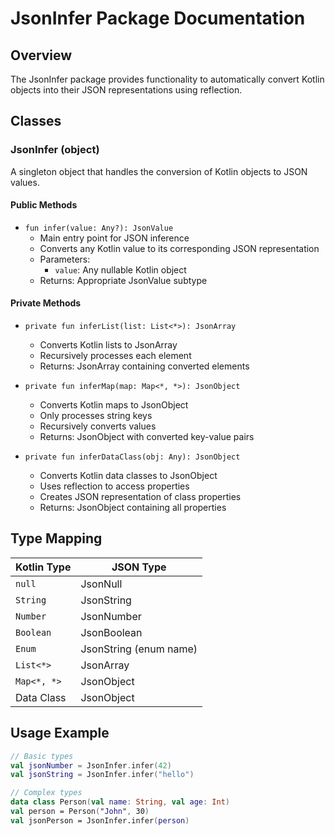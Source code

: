 # JsonInfer Package Documentation

## Overview
The JsonInfer package provides functionality to automatically convert Kotlin objects into their JSON representations using reflection.

## Classes

### JsonInfer (object)
A singleton object that handles the conversion of Kotlin objects to JSON values.

#### Public Methods
- `fun infer(value: Any?): JsonValue`
  - Main entry point for JSON inference
  - Converts any Kotlin value to its corresponding JSON representation
  - Parameters:
    - `value`: Any nullable Kotlin object
  - Returns: Appropriate JsonValue subtype

#### Private Methods
- `private fun inferList(list: List<*>): JsonArray`
  - Converts Kotlin lists to JsonArray
  - Recursively processes each element
  - Returns: JsonArray containing converted elements

- `private fun inferMap(map: Map<*, *>): JsonObject`
  - Converts Kotlin maps to JsonObject
  - Only processes string keys
  - Recursively converts values
  - Returns: JsonObject with converted key-value pairs

- `private fun inferDataClass(obj: Any): JsonObject`
  - Converts Kotlin data classes to JsonObject
  - Uses reflection to access properties
  - Creates JSON representation of class properties
  - Returns: JsonObject containing all properties

## Type Mapping
| Kotlin Type | JSON Type |
|-------------|-----------|
| `null` | JsonNull |
| `String` | JsonString |
| `Number` | JsonNumber |
| `Boolean` | JsonBoolean |
| `Enum` | JsonString (enum name) |
| `List<*>` | JsonArray |
| `Map<*, *>` | JsonObject |
| Data Class | JsonObject |

## Usage Example
```kotlin
// Basic types
val jsonNumber = JsonInfer.infer(42)
val jsonString = JsonInfer.infer("hello")

// Complex types
data class Person(val name: String, val age: Int)
val person = Person("John", 30)
val jsonPerson = JsonInfer.infer(person)